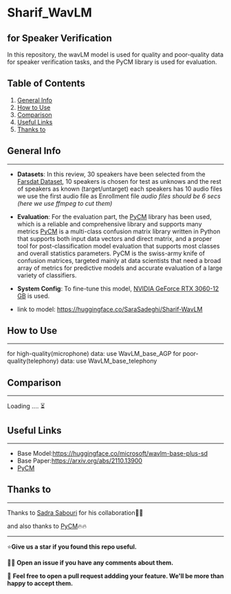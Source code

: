 # Sharif_WavLM
**for Speaker Verification**
----------------------------------------------------------------------------------------
In this repository, the wavLM model is used for quality and poor-quality data for speaker verification tasks, and the PyCM library is used for evaluation.
## Table of Contents
1. [General Info](#general-info)
2. [How to Use](#how-to-use)
3. [Comparison](#comparison)
5. [Useful Links](#useful-links)
6. [Thanks to](#thanks-to)
## General Info
***
- **Datasets**: In this review, 30 speakers have been selected from the  [Farsdat Dataset](https://catalogue.elra.info/en-us/repository/browse/ELRA-S0380/),
  10 speakers is chosen for test as unknows and the rest of speakers as known (target/untarget) 
  each speakers has 10 audio files we use the first audio file as Enrollment file
  *audio files should be 6 secs (here we use ffmpeg to cut them)*
- **Evaluation**: For the evaluation part, the [PyCM](https://github.com/sepandhaghighi/pycm/tree/dev) library has been used, which is a reliable and comprehensive library and supports many metrics
  [PyCM](https://github.com/sepandhaghighi/pycm/tree/dev) is a multi-class confusion matrix library written in Python that supports both input data vectors and direct matrix, and a proper tool for post-classification model evaluation that    supports most classes and overall statistics parameters. PyCM is the swiss-army knife of confusion matrices, targeted mainly at data scientists that need a broad array of metrics for predictive models and accurate evaluation of a 
   large variety of classifiers.

- **System Config**: To fine-tune this model, [NVIDIA GeForce RTX 3060-12 GB](https://www.nvidia.com/nl-nl/geforce/graphics-cards/30-series/rtx-3060-3060ti/) is used.
- link to model: https://huggingface.co/SaraSadeghi/Sharif-WavLM

## How to Use
***
for high-quality(microphone) data: use WavLM_base_AGP
for poor-quality(telephony) data: use WavLM_base_telephony
## Comparison
***
Loading ....	:hourglass_flowing_sand:

## Useful Links
***
- Base Model:https://huggingface.co/microsoft/wavlm-base-plus-sd
- Base Paper:https://arxiv.org/abs/2110.13900
- [PyCM](https://github.com/sepandhaghighi/pycm/tree/dev)
## Thanks to
***
Thanks to [Sadra Sabouri](https://github.com/sadrasabouri) for his collaboration:handshake::handshake:

and also thanks to [PyCM](https://github.com/sepandhaghighi/pycm/tree/dev):fire::fire:
***

:star:**Give us a star if you found this repo useful.**

🙋‍♀️ **Open an issue if you have any comments about them.**

:smiling_face_with_three_hearts: **Feel free to open a pull request addding your feature. We'll be more than happy to accept them.**

